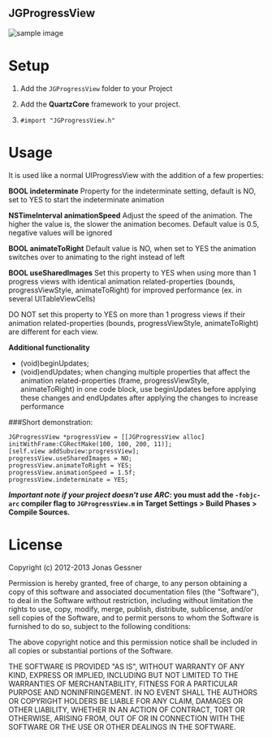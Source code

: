 JGProgressView
-------------------

![sample image](http://j-gessner.de/general/images/JGProgressView.png)


Setup
=====
1. Add the `JGProgressView` folder to your Project

2. Add the **QuartzCore** framework to your project.

2. `#import "JGProgressView.h"`

Usage
=====

It is used like a normal UIProgressView with the addition of a few properties:


**BOOL indeterminate**
Property for the indeterminate setting, default is NO, set to YES to start the indeterminate animation


**NSTimeInterval animationSpeed**
Adjust the speed of the animation. The higher the value is, the slower the animation becomes. Default value is 0.5, negative values will be ignored


**BOOL animateToRight**
Default value is NO, when set to YES the animation switches over to animating to the right instead of left


**BOOL useSharedImages**
Set this property to YES when using more than 1 progress views with identical animation related-properties (bounds, progressViewStyle, animateToRight) for improved performance (ex. in several UITableViewCells)

DO NOT set this property to YES on more than 1 progress views if their animation related-properties (bounds, progressViewStyle, animateToRight) are different for each view.


**Additional functionality**
- (void)beginUpdates;
- (void)endUpdates;
when changing multiple properties that affect the animation related-properties (frame, progressViewStyle, animateToRight) in one code block, use beginUpdates before applying these changes and endUpdates after applying the changes to increase performance


###Short demonstration:

	JGProgressView *progressView = [[JGProgressView alloc] initWithFrame:CGRectMake(100, 100, 200, 11)];
	[self.view addSubview:progressView];
	progressView.useSharedImages = NO;
	progressView.animateToRight = YES;
	progressView.animationSpeed = 1.5f;
	progressView.indeterminate = YES;


__*Important note if your project doesn't use ARC*: you must add the `-fobjc-arc` compiler flag to `JGProgressView.m` in Target Settings > Build Phases > Compile Sources.__


License
=====

 

Copyright (c) 2012-2013 Jonas Gessner

Permission is hereby granted, free of charge, to any person obtaining a copy of this software and associated documentation files (the "Software"), to deal in the Software without restriction, including without limitation the rights to use, copy, modify, merge, publish, distribute, sublicense, and/or sell copies of the Software, and to permit persons to whom the Software is furnished to do so, subject to the following conditions:

The above copyright notice and this permission notice shall be included in all copies or substantial portions of the Software.

THE SOFTWARE IS PROVIDED "AS IS", WITHOUT WARRANTY OF ANY KIND, EXPRESS OR IMPLIED, INCLUDING BUT NOT LIMITED TO THE WARRANTIES OF MERCHANTABILITY, FITNESS FOR A PARTICULAR PURPOSE AND NONINFRINGEMENT. IN NO EVENT SHALL THE AUTHORS OR COPYRIGHT HOLDERS BE LIABLE FOR ANY CLAIM, DAMAGES OR OTHER LIABILITY, WHETHER IN AN ACTION OF CONTRACT, TORT OR OTHERWISE, ARISING FROM, OUT OF OR IN CONNECTION WITH THE SOFTWARE OR THE USE OR OTHER DEALINGS IN THE SOFTWARE.